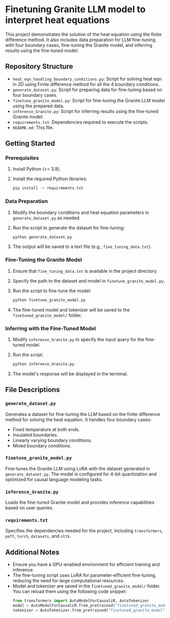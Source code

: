 # Finetuning Granite LLM model to interpret heat equations

This project demonstrates the solution of the heat equation using the finite difference method. It also includes data preparation for LLM fine-tuning with four boundary cases, fine-tuning the Granite model, and inferring results using the fine-tuned model.

## Repository Structure
- `heat_eqn_handling_boundary_conditions.py`: Script for solving heat eqn in 2D using Finite difference method for all the 4 boundary conditions.
- `generate_dataset.py`: Script for preparing data for fine-tuning based on four boundary cases.
- `finetune_granite_model.py`: Script for fine-tuning the Granite LLM model using the prepared data.
- `inference_Granite.py`: Script for inferring results using the fine-tuned Granite model.
- `requirements.txt`: Dependencies required to execute the scripts.
- `README.md`: This file.

## Getting Started

### Prerequisites

1. Install Python (>= 3.8).
2. Install the required Python libraries:

   ```bash
   pip install -r requirements.txt
   ```

### Data Preparation

1. Modify the boundary conditions and heat equation parameters in `generate_dataset.py` as needed.
2. Run the script to generate the dataset for fine-tuning:

   ```bash
   python generate_dataset.py
   ```
3. The output will be saved to a text file (e.g., `fine_tuning_data.txt`).

### Fine-Tuning the Granite Model

1. Ensure that `fine_tuning_data.txt` is available in the project directory.
2. Specify the path to the dataset and model in `finetune_granite_model.py`.
3. Run the script to fine-tune the model:

   ```bash
   python finetune_granite_model.py
   ```
4. The fine-tuned model and tokenizer will be saved to the `finetuned_granite_model/` folder.

### Inferring with the Fine-Tuned Model

1. Modify `inference_Granite.py` to specify the input query for the fine-tuned model.
2. Run the script:

   ```bash
   python inference_Granite.py
   ```
3. The model's response will be displayed in the terminal.

## File Descriptions

### `generate_dataset.py`
Generates a dataset for fine-tuning the LLM based on the finite difference method for solving the heat equation. It handles four boundary cases:
- Fixed temperature at both ends.
- Insulated boundaries.
- Linearly varying boundary conditions.
- Mixed boundary conditions.

### `finetune_granite_model.py`
Fine-tunes the Granite LLM using LoRA with the dataset generated in `generate_dataset.py`. The model is configured for 4-bit quantization and optimized for causal language modeling tasks.

### `inference_Granite.py`
Loads the fine-tuned Granite model and provides inference capabilities based on user queries.

### `requirements.txt`
Specifies the dependencies needed for the project, including `transformers`, `peft`, `torch`, `datasets`, and `nltk`.

## Additional Notes

- Ensure you have a GPU-enabled environment for efficient training and inference.
- The fine-tuning script uses LoRA for parameter-efficient fine-tuning, reducing the need for large computational resources.
- Model and tokenizer are saved in the `finetuned_granite_model/` folder. You can reload them using the following code snippet:
  ```python
  from transformers import AutoModelForCausalLM, AutoTokenizer
  model = AutoModelForCausalLM.from_pretrained("finetuned_granite_model")
  tokenizer = AutoTokenizer.from_pretrained("finetuned_granite_model")
  ```

